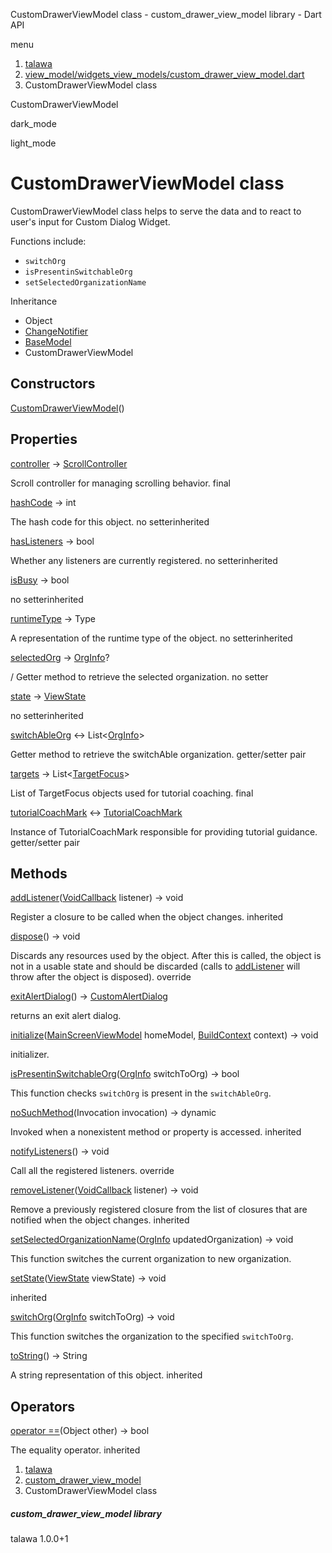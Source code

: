 




CustomDrawerViewModel class - custom\_drawer\_view\_model library - Dart API







menu

1. [talawa](../index.html)
2. [view\_model/widgets\_view\_models/custom\_drawer\_view\_model.dart](../view_model_widgets_view_models_custom_drawer_view_model/view_model_widgets_view_models_custom_drawer_view_model-library.html)
3. CustomDrawerViewModel class

CustomDrawerViewModel


dark\_mode

light\_mode




# CustomDrawerViewModel class


CustomDrawerViewModel class helps to serve the data and to react to user's input for Custom Dialog Widget.

Functions include:

* `switchOrg`
* `isPresentinSwitchableOrg`
* `setSelectedOrganizationName`

Inheritance

* Object
* [ChangeNotifier](https://api.flutter.dev/flutter/foundation/ChangeNotifier-class.html)
* [BaseModel](../view_model_base_view_model/BaseModel-class.html)
* CustomDrawerViewModel



## Constructors

[CustomDrawerViewModel](../view_model_widgets_view_models_custom_drawer_view_model/CustomDrawerViewModel/CustomDrawerViewModel.html)()




## Properties

[controller](../view_model_widgets_view_models_custom_drawer_view_model/CustomDrawerViewModel/controller.html)
→ [ScrollController](https://api.flutter.dev/flutter/widgets/ScrollController-class.html)

Scroll controller for managing scrolling behavior.
final

[hashCode](https://api.flutter.dev/flutter/foundation/Listenable/hashCode.html)
→ int

The hash code for this object.
no setterinherited

[hasListeners](https://api.flutter.dev/flutter/foundation/ChangeNotifier/hasListeners.html)
→ bool

Whether any listeners are currently registered.
no setterinherited

[isBusy](../view_model_base_view_model/BaseModel/isBusy.html)
→ bool

no setterinherited

[runtimeType](https://api.flutter.dev/flutter/foundation/Listenable/runtimeType.html)
→ Type

A representation of the runtime type of the object.
no setterinherited

[selectedOrg](../view_model_widgets_view_models_custom_drawer_view_model/CustomDrawerViewModel/selectedOrg.html)
→ [OrgInfo](../models_organization_org_info/OrgInfo-class.html)?

/ Getter method to retrieve the selected organization.
no setter

[state](../view_model_base_view_model/BaseModel/state.html)
→ [ViewState](../enums_enums/ViewState.html)

no setterinherited

[switchAbleOrg](../view_model_widgets_view_models_custom_drawer_view_model/CustomDrawerViewModel/switchAbleOrg.html)
↔ List<[OrgInfo](../models_organization_org_info/OrgInfo-class.html)>

Getter method to retrieve the switchAble organization.
getter/setter pair

[targets](../view_model_widgets_view_models_custom_drawer_view_model/CustomDrawerViewModel/targets.html)
→ List<[TargetFocus](https://pub.dev/documentation/tutorial_coach_mark/1.2.12/tutorial_coach_mark/TargetFocus-class.html)>

List of TargetFocus objects used for tutorial coaching.
final

[tutorialCoachMark](../view_model_widgets_view_models_custom_drawer_view_model/CustomDrawerViewModel/tutorialCoachMark.html)
↔ [TutorialCoachMark](https://pub.dev/documentation/tutorial_coach_mark/1.2.12/tutorial_coach_mark/TutorialCoachMark-class.html)

Instance of TutorialCoachMark responsible for providing tutorial guidance.
getter/setter pair



## Methods

[addListener](https://api.flutter.dev/flutter/foundation/ChangeNotifier/addListener.html)([VoidCallback](https://api.flutter.dev/flutter/dart-ui/VoidCallback.html) listener)
→ void


Register a closure to be called when the object changes.
inherited

[dispose](../view_model_widgets_view_models_custom_drawer_view_model/CustomDrawerViewModel/dispose.html)()
→ void


Discards any resources used by the object. After this is called, the
object is not in a usable state and should be discarded (calls to
[addListener](https://api.flutter.dev/flutter/foundation/ChangeNotifier/addListener.html) will throw after the object is disposed).
override

[exitAlertDialog](../view_model_widgets_view_models_custom_drawer_view_model/CustomDrawerViewModel/exitAlertDialog.html)()
→ [CustomAlertDialog](../widgets_custom_alert_dialog/CustomAlertDialog-class.html)


returns an exit alert dialog.

[initialize](../view_model_widgets_view_models_custom_drawer_view_model/CustomDrawerViewModel/initialize.html)([MainScreenViewModel](../view_model_main_screen_view_model/MainScreenViewModel-class.html) homeModel, [BuildContext](https://api.flutter.dev/flutter/widgets/BuildContext-class.html) context)
→ void


initializer.

[isPresentinSwitchableOrg](../view_model_widgets_view_models_custom_drawer_view_model/CustomDrawerViewModel/isPresentinSwitchableOrg.html)([OrgInfo](../models_organization_org_info/OrgInfo-class.html) switchToOrg)
→ bool


This function checks `switchOrg` is present in the `switchAbleOrg`.

[noSuchMethod](https://api.flutter.dev/flutter/foundation/Listenable/noSuchMethod.html)(Invocation invocation)
→ dynamic


Invoked when a nonexistent method or property is accessed.
inherited

[notifyListeners](../view_model_widgets_view_models_custom_drawer_view_model/CustomDrawerViewModel/notifyListeners.html)()
→ void


Call all the registered listeners.
override

[removeListener](https://api.flutter.dev/flutter/foundation/ChangeNotifier/removeListener.html)([VoidCallback](https://api.flutter.dev/flutter/dart-ui/VoidCallback.html) listener)
→ void


Remove a previously registered closure from the list of closures that are
notified when the object changes.
inherited

[setSelectedOrganizationName](../view_model_widgets_view_models_custom_drawer_view_model/CustomDrawerViewModel/setSelectedOrganizationName.html)([OrgInfo](../models_organization_org_info/OrgInfo-class.html) updatedOrganization)
→ void


This function switches the current organization to new organization.

[setState](../view_model_base_view_model/BaseModel/setState.html)([ViewState](../enums_enums/ViewState.html) viewState)
→ void


inherited

[switchOrg](../view_model_widgets_view_models_custom_drawer_view_model/CustomDrawerViewModel/switchOrg.html)([OrgInfo](../models_organization_org_info/OrgInfo-class.html) switchToOrg)
→ void


This function switches the organization to the specified `switchToOrg`.

[toString](https://api.flutter.dev/flutter/foundation/Listenable/toString.html)()
→ String


A string representation of this object.
inherited



## Operators

[operator ==](https://api.flutter.dev/flutter/foundation/Listenable/operator_equals.html)(Object other)
→ bool


The equality operator.
inherited



 


1. [talawa](../index.html)
2. [custom\_drawer\_view\_model](../view_model_widgets_view_models_custom_drawer_view_model/view_model_widgets_view_models_custom_drawer_view_model-library.html)
3. CustomDrawerViewModel class

##### custom\_drawer\_view\_model library





talawa
1.0.0+1






